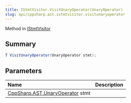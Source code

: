 ```yaml
---
title: IStmtVisitor.VisitUnaryOperator(UnaryOperator)
slug: api/cppsharp.ast.istmtvisitor.visitunaryoperator
---
```

Method in [IStmtVisitor](/api/cppsharp/ast/istmtvisitor)

## Summary



```csharp
T VisitUnaryOperator(UnaryOperator stmt);
```

## Parameters

|Name|Description|
|:---|:---|
|[CppSharp.AST.UnaryOperator](/api/cppsharp/ast/unaryoperator) stmt||

